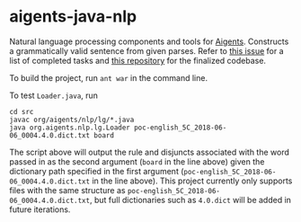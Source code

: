 # aigents-java-nlp
Natural language processing components and tools for [Aigents](https://aigents.com/). Constructs a grammatically valid sentence from given parses. Refer to [this issue](https://github.com/aigents/aigents-java/issues/22) for a list of completed tasks and [this repository](https://github.com/aigents/aigents-java-nlp) for the finalized codebase.

To build the project, run `ant war` in the command line.

To test `Loader.java`, run 

    cd src
    javac org/aigents/nlp/lg/*.java
    java org.aigents.nlp.lg.Loader poc-english_5C_2018-06-06_0004.4.0.dict.txt board
    
The script above will output the rule and disjuncts associated with the word passed in as the second argument (`board` in the line above) given the dictionary path specified in the first argument (`poc-english_5C_2018-06-06_0004.4.0.dict.txt` in the line above). This project currently only supports files with the same structure as `poc-english_5C_2018-06-06_0004.4.0.dict.txt`, but full dictionaries such as `4.0.dict` will be added in future iterations.

